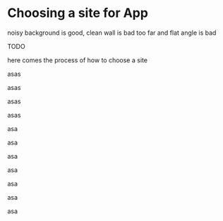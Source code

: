 # Choosing a site for App

noisy background is good,
clean wall is bad
too far and flat angle is bad

TODO

here comes the process of how to choose a site

asas

asas


asas

asas

asa

asa

asa

asa

asa

asa

asa
